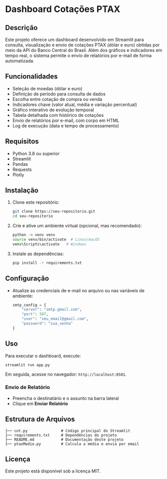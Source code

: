 # Dashboard Cotações PTAX

## Descrição
Este projeto oferece um dashboard desenvolvido em Streamlit para consulta, visualização e envio de cotações PTAX (dólar e euro) obtidas por meio da API do Banco Central do Brasil. Além dos gráficos e indicadores em tempo real, o sistema permite o envio de relatórios por e-mail de forma automatizada.

## Funcionalidades
- Seleção de moedas (dólar e euro)
- Definição de período para consulta de dados
- Escolha entre cotação de compra ou venda
- Indicadores chave (valor atual, média e variação percentual)
- Gráfico interativo de evolução temporal
- Tabela detalhada com histórico de cotações
- Envio de relatórios por e-mail, com corpo em HTML
- Log de execução (data e tempo de processamento)

## Requisitos
- Python 3.8 ou superior
- Streamlit
- Pandas
- Requests
- Plotly

## Instalação
1. Clone este repositório:
   ```bash
   git clone https://seu-repositorio.git
   cd seu-repositorio
   ```
2. Crie e ative um ambiente virtual (opcional, mas recomendado):
   ```bash
   python -m venv venv
   source venv/bin/activate  # Linux/macOS
   venv\Scripts\activate   # Windows
   ```
3. Instale as dependências:
   ```bash
   pip install -r requirements.txt
   ```

## Configuração
- Atualize as credenciais de e-mail no arquivo ou nas variáveis de ambiente:
  ```python
  smtp_config = {
      "server": "smtp.gmail.com",
      "port": 587,
      "user": "seu_email@gmail.com",
      "password": "sua_senha"
  }
  ```

## Uso
Para executar o dashboard, execute:
```bash
streamlit run app.py
```
Em seguida, acesse no navegador: `http://localhost:8501`.

### Envio de Relatório
- Preencha o destinatário e o assunto na barra lateral
- Clique em **Enviar Relatório**

## Estrutura de Arquivos
```
├── cot.py               # Código principal do Streamlit
├── requirements.txt     # Dependências do projeto
├── README.md            # Documentação deste projeto
├── ptaxMedio.py         # Calcula a média e envia por email
```

## Licença
Este projeto está disponível sob a licença MIT.
